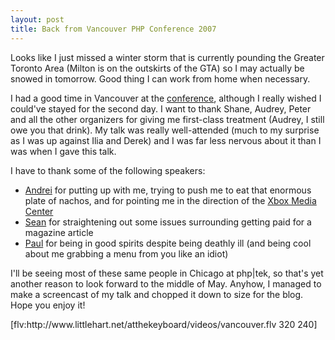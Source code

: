 ```yaml
--- 
layout: post
title: Back from Vancouver PHP Conference 2007
---
```

<p>Looks like I just missed a winter storm that is currently pounding the Greater Toronto Area (Milton is on the outskirts of the GTA) so I may actually be snowed in tomorrow.  Good thing I can work from home when necessary.</p>
<p>
I had a good time in Vancouver at the <a href="http://vancouver.php.net/php_conference">conference</a>, although I really wished I could've stayed for the second day.  I want to thank Shane, Audrey, Peter and all the other organizers for giving me first-class treatment (Audrey, I still owe you that drink).  My talk was really well-attended (much to my surprise as I was up against Ilia and Derek) and I was far less nervous about it than I was when I gave this talk.</p>
I have to thank some of the following speakers:
<ul>
<li><a href="http://gravatonic.com">Andrei</a> for putting up with me, trying to push me to eat that enormous plate of nachos, and for pointing me in the direction of the <a href="http://www.xboxmediacenter.com/">Xbox Media Center</a></li>
<li><a href="http://blog.phpdoc.info">Sean</a> for straightening out some issues surrounding getting paid for a magazine article</li>
<li><a href="http://www.preinheimer.com/">Paul</a> for being in good spirits despite being deathly ill (and being cool about me grabbing a menu from you like an idiot)</li>
</ul>
<p>
I'll be seeing most of these same people in Chicago at php|tek, so that's yet another reason to look forward to the middle of May.  Anyhow, I managed to make a screencast of my talk and chopped it down to size for the blog.  Hope you enjoy it!
</p>
<p>
[flv:http://www.littlehart.net/atthekeyboard/videos/vancouver.flv 320 240]
</p>
